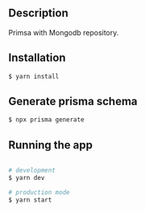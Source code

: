 ## Description

Primsa with Mongodb repository.

## Installation

```bash
$ yarn install
```

## Generate prisma schema

```bash
$ npx prisma generate
```

## Running the app

```bash

# development
$ yarn dev

# production mode
$ yarn start
```
